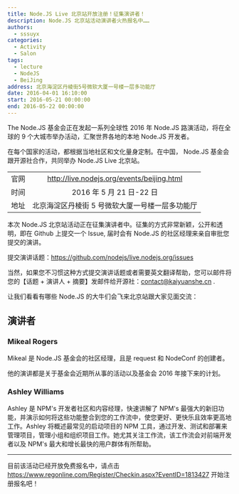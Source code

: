 ```yaml
---
title: Node.JS Live 北京站开放注册！征集演讲者！
description: Node.JS 北京站活动演讲者火热报名中……
authors:
  - sssuyx
categories:
  - Activity
  - Salon
tags:
  - lecture
  - NodeJS
  - BeiJing
address: 北京海淀区丹棱街5号微软大厦一号楼一层多功能厅
date: 2016-04-01 16:10:00
start: 2016-05-21 00:00:00
end: 2016-05-22 00:00:00
---
```


The Node.JS 基金会正在发起一系列全球性 2016 年 Node.JS 路演活动，将在全球的 9 个大城市举办活动，汇聚世界各地的本地 Node.JS 开发者。

在每个国家的活动，都根据当地社区和文化量身定制。在中国， Node.JS 基金会跟开源社合作，共同举办 Node.JS Live 北京站。

<!-- more -->

|      |                                                 |
| :--: | :---------------------------------------------: |
| 官网 |   http://live.nodejs.org/events/beijing.html    |
| 时间 |            2016 年 5 月 21 日-22 日             |
| 地址 | 北京海淀区丹棱街 5 号微软大厦一号楼一层多功能厅 |

本次 Node.JS 北京站活动正在征集演讲者中。征集的方式非常新颖，公开和透明，即在 Github 上提交一个 Issue, 届时会有 Node.JS 的社区经理来亲自审批您提交的演讲。

提交演讲话题：https://github.com/nodejs/live.nodejs.org/issues

当然，如果您不习惯这种方式提交演讲话题或者需要英文翻译帮助，您可以邮件将您的【话题 + 演讲人 + 摘要】发邮件给开源社：contact@kaiyuanshe.cn .

让我们看看有哪些 Node.JS 的大牛们会飞来北京站跟大家见面交流：

## 演讲者

### Mikeal Rogers

Mikeal 是 Node.JS 基金会的社区经理，且是 request 和 NodeConf 的创建者。

他的演讲都是关于基金会近期所从事的活动以及基金会 2016 年接下来的计划。

### Ashley Williams

Ashley 是 NPM's 开发者社区和内容经理，快速讲解了 NPM's 最强大的新旧功能，并演示如何将这些功能整合到您的工作流中，使您更好、更快乐且效率更高地工作。Ashley 将概述最常见的启动项目的 NPM 工具，通过开发、测试和部署来管理项目，管理小组和组织项目工作。她尤其关注工作流，该工作流会对前端开发者以及 NPM's 最大和增长最快的用户群体有所帮助。

---

目前该活动已经开放免费报名中，请点击 https://www.regonline.com/Register/Checkin.aspx?EventID=1813427 开始注册报名吧！
